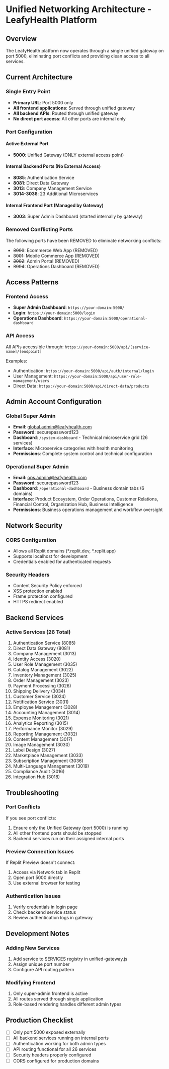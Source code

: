 # Unified Networking Architecture - LeafyHealth Platform

## Overview
The LeafyHealth platform now operates through a single unified gateway on port 5000, eliminating port conflicts and providing clean access to all services.

## Current Architecture

### Single Entry Point
- **Primary URL**: Port 5000 only
- **All frontend applications**: Served through unified gateway
- **All backend APIs**: Routed through unified gateway
- **No direct port access**: All other ports are internal only

### Port Configuration

#### Active External Port
- **5000**: Unified Gateway (ONLY external access point)

#### Internal Backend Ports (No External Access)
- **8085**: Authentication Service
- **8081**: Direct Data Gateway  
- **3013**: Company Management Service
- **3014-3036**: 23 Additional Microservices

#### Internal Frontend Port (Managed by Gateway)
- **3003**: Super Admin Dashboard (started internally by gateway)

### Removed Conflicting Ports
The following ports have been REMOVED to eliminate networking conflicts:
- ~~3000~~: Ecommerce Web App (REMOVED)
- ~~3001~~: Mobile Commerce App (REMOVED) 
- ~~3002~~: Admin Portal (REMOVED)
- ~~3004~~: Operations Dashboard (REMOVED)

## Access Patterns

### Frontend Access
- **Super Admin Dashboard**: `https://your-domain:5000/`
- **Login**: `https://your-domain:5000/login`
- **Operations Dashboard**: `https://your-domain:5000/operational-dashboard`

### API Access
All APIs accessible through: `https://your-domain:5000/api/[service-name]/[endpoint]`

Examples:
- Authentication: `https://your-domain:5000/api/auth/internal/login`
- User Management: `https://your-domain:5000/api/user-role-management/users`
- Direct Data: `https://your-domain:5000/api/direct-data/products`

## Admin Account Configuration

### Global Super Admin
- **Email**: global.admin@leafyhealth.com
- **Password**: securepassword123
- **Dashboard**: `/system-dashboard` - Technical microservice grid (26 services)
- **Interface**: Microservice categories with health monitoring
- **Permissions**: Complete system control and technical configuration

### Operational Super Admin  
- **Email**: ops.admin@leafyhealth.com
- **Password**: securepassword123
- **Dashboard**: `/operational-dashboard` - Business domain tabs (6 domains)
- **Interface**: Product Ecosystem, Order Operations, Customer Relations, Financial Control, Organization Hub, Business Intelligence
- **Permissions**: Business operations management and workflow oversight

## Network Security

### CORS Configuration
- Allows all Replit domains (*.replit.dev, *.replit.app)
- Supports localhost for development
- Credentials enabled for authenticated requests

### Security Headers
- Content Security Policy enforced
- XSS protection enabled
- Frame protection configured
- HTTPS redirect enabled

## Backend Services

### Active Services (26 Total)
1. Authentication Service (8085)
2. Direct Data Gateway (8081)  
3. Company Management (3013)
4. Identity Access (3020)
5. User Role Management (3035)
6. Catalog Management (3022)
7. Inventory Management (3025)
8. Order Management (3023)
9. Payment Processing (3026)
10. Shipping Delivery (3034)
11. Customer Service (3024)
12. Notification Service (3031)
13. Employee Management (3028)
14. Accounting Management (3014)
15. Expense Monitoring (3021)
16. Analytics Reporting (3015)
17. Performance Monitor (3029)
18. Reporting Management (3032)
19. Content Management (3017)
20. Image Management (3030)
21. Label Design (3027)
22. Marketplace Management (3033)
23. Subscription Management (3036)
24. Multi-Language Management (3019)
25. Compliance Audit (3016)
26. Integration Hub (3018)

## Troubleshooting

### Port Conflicts
If you see port conflicts:
1. Ensure only the Unified Gateway (port 5000) is running
2. All other frontend ports should be stopped
3. Backend services run on their assigned internal ports

### Preview Connection Issues
If Replit Preview doesn't connect:
1. Access via Network tab in Replit
2. Open port 5000 directly
3. Use external browser for testing

### Authentication Issues
1. Verify credentials in login page
2. Check backend service status
3. Review authentication logs in gateway

## Development Notes

### Adding New Services
1. Add service to SERVICES registry in unified-gateway.js
2. Assign unique port number
3. Configure API routing pattern

### Modifying Frontend
1. Only super-admin frontend is active
2. All routes served through single application
3. Role-based rendering handles different admin types

## Production Checklist

- [ ] Only port 5000 exposed externally
- [ ] All backend services running on internal ports
- [ ] Authentication working for both admin types
- [ ] API routing functional for all 26 services
- [ ] Security headers properly configured
- [ ] CORS configured for production domains